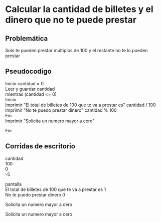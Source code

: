 # Calcular la cantidad de billetes y el dinero que no te puede prestar

## Problemática
Solo te pueden prestar múltiplos de 100 y el restante no te lo pueden prestar


## Pseudocodigo

Inicio
    cantidad = 0  
    Leer y guardar cantidad    
    mientras (cantidad <= 0)  
    Inicio  
        Imprimir "El total de billetes de 100 que te va a prestar es" cantidad / 100   
        Imprimir "No te puedo prestar dinero" cantidad % 100   
    Fin  
    Imprimir "Solicita un numero mayor a cero"   
   
Fin

## Corridas de escritorio

cantidad  
100  
0  
-5  

pantalla  
El total de billetes de 100 que te va a prestar es 1  
No te puedo prestar dinero 0  

Solicita un numero mayor a cero 

Solicita un numero mayor a cero  